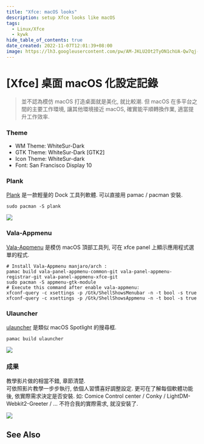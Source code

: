 ```yaml
---
title: "Xfce: macOS looks"
description: setup Xfce looks like macOS
tags:
  - Linux/Xfce
  - kywk
hide_table_of_contents: true
date_created: 2022-11-07T12:01:39+08:00
image: https://lh3.googleusercontent.com/pw/AM-JKLU2Ot2TyON1chUA-Qw7qj-OQSRMYNin7jsJsUa3E_jwqq1JbwTZZckUtJmNZmqxY5M4egm-ryt4g3Ope_0EqHBrCDSEHmcy-goHRzWh-ZgguUoy1XKpyS1DNx8aV92vAkAM0zZOW6EZR4KS3W1DClQKhw=w800-no?authuser=0
---
```


[Xfce] 桌面 macOS 化設定記錄
==========================

> 並不認為模仿 macOS 打造桌面就是美化, 就比較潮.
> 但 macOS 在多平台之間的主要工作環境, 讓其他環境接近 macOS, 
> 確實能平順轉換作業, 適當提升工作效率.

### Theme ###

-   WM Theme: WhiteSur-Dark
-   GTK Theme: WhiteSur-Dark [GTK2]
-   Icon Theme: WhiteSur-dark
-   Font: San Francisco Display 10

### Plank ###

[Plank](https://wiki.archlinux.org/title/Plank) 
是一款輕量的 Dock 工具列軟體. 可以直接用 pamac / pacman 安裝.  
``` shell
sudo pacman -S plank
```

![](https://lh3.googleusercontent.com/pw/AM-JKLVJ3nnQv20K369On9E36TpvnvP3X-NC2HVNa3IIt0wqD0SN2AZrlB5iUayt0qtrmT8e8xU3sIKbeUda_Xa08qNc3sPkq8oZDIwLG2ecj3zQIFGcyHm6MxRU1zZRiTH9dxOqXz7PzmRRrZ03Z269nPaH_g=w800-no?authuser=0)

### Vala-Appmenu ###

[Vala-Appmenu](https://aur.archlinux.org/pkgbase/vala-panel-appmenu-xfce-git) 
是模仿 macOS 頂部工具列, 可在 xfce panel 上顯示應用程式選單的程式. 

``` shell
# Install Vala-Appmenu manjaro/arch : 
pamac build vala-panel-appmenu-common-git vala-panel-appmenu-registrar-git vala-panel-appmenu-xfce-git 
sudo pacman -S appmenu-gtk-module 
# Execute this command after enable vala-appmenu: 
xfconf-query -c xsettings -p /Gtk/ShellShowsMenubar -n -t bool -s true 
xfconf-query -c xsettings -p /Gtk/ShellShowsAppmenu -n -t bool -s true 
```

### Ulauncher ###

[ulauncher](https://ulauncher.io/) 是類似 macOS Spotlight 的搜尋框.  
``` shell
pamac build ulauncher
```

![](https://lh3.googleusercontent.com/pw/AM-JKLXGwPfPjhJrQCJwGhpDcuVomj8oF4H6yMj4Vf0dBlWJy_bUbKD1n4GpxtuBTTXstuKwsM0ErkQQqwJqtvaZk5aH4QR4rvRRWztgJ2e2oLFru2aP8wBhEGHznbGpnmx0qLcTV91icv4b_H0KxL5c5zm_iQ=w600-no?authuser=0)

### 成果 ###

教學影片做的相當不錯, 章節清楚.   
可依照影片教學一步步執行, 依個人習慣喜好調整設定.
更可在了解每個軟體功能後, 依實際需求決定是否安裝.
如: Comice Control center / Conky / LightDM-Webkit2-Greeter / ...
不符合我的實際需求, 就沒安裝了.

![](https://lh3.googleusercontent.com/pw/AM-JKLWYCuBay2uL2Uh_3Y_cj-yHeiY02-EI6pn-KaXeyhiuKKNAe9Pty81cAdkMBIxzpCjUXoZ6oqp710pAqDu8JmgtUU-QB6inhIiO2fIvfwATxP_tcIzMJfBHO32UfEsVwywqsMUgPF158yuWBz6_h4pnDA=w800-no?authuser=0)



See Also
--------

